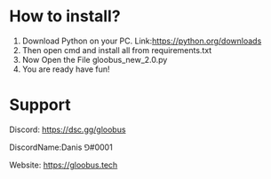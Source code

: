 # How to install?
1. Download Python on your PC.   Link:https://python.org/downloads
2. Then open cmd and install all from requirements.txt
3. Now Open the File gloobus_new_2.0.py
4. You are ready have fun!

# Support
Discord: https://dsc.gg/gloobus

DiscordName:Danis ⅁#0001

Website: https://gloobus.tech
